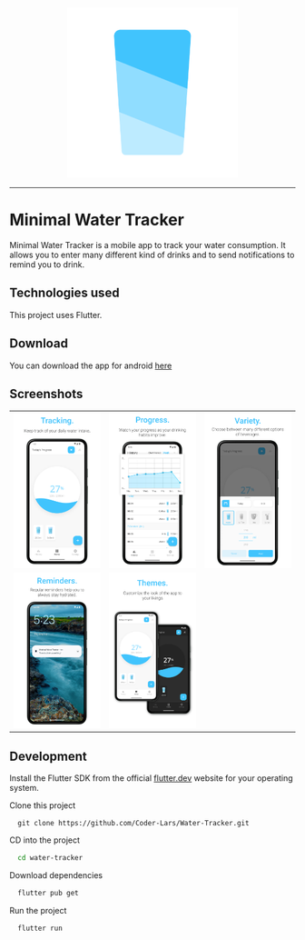 <!-- Logo -->
<p align="center">
  <img width="300" src="/assets/images/icons/icon_transparent.png">
</p>

---

# Minimal Water Tracker

Minimal Water Tracker is a mobile app to track your water consumption. It allows you to enter many different kind of drinks and to send notifications to remind you to drink.

## Technologies used

This project uses Flutter.

## Download

You can download the app for android [here](https://play.google.com/store/apps/details?id=com.lars.minimalwatertracker)

## Screenshots

|                                                              |                                                              |                                                              |
| :----------------------------------------------------------: | :----------------------------------------------------------: | :----------------------------------------------------------: |
| <img width="400" src="/assets/screenshots/screenshot_1.png"> | <img width="400" src="/assets/screenshots/screenshot_2.png"> | <img width="400" src="/assets/screenshots/screenshot_3.png"> |
| <img width="400" src="/assets/screenshots/screenshot_4.png"> | <img width="400" src="/assets/screenshots/screenshot_5.png"> |

## Development

Install the Flutter SDK from the official [flutter.dev](https://docs.flutter.dev/get-started/install) website for your operating system.

Clone this project

```
  git clone https://github.com/Coder-Lars/Water-Tracker.git
```

CD into the project

```bash
  cd water-tracker
```

Download dependencies

```bash
  flutter pub get
```

Run the project

```bash
  flutter run
```

